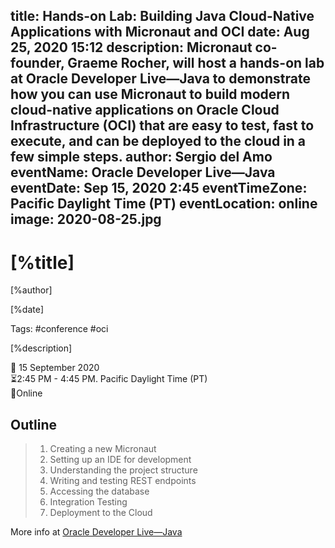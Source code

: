 title: Hands-on Lab: Building Java Cloud-Native Applications with Micronaut and OCI
date:  Aug 25, 2020 15:12
description: Micronaut co-founder, Graeme Rocher, will host a hands-on lab at Oracle Developer Live—Java to demonstrate how you can use Micronaut to build modern cloud-native applications on Oracle Cloud Infrastructure (OCI) that are easy to test, fast to execute, and can be deployed to the cloud in a few simple steps.
author: Sergio del Amo
eventName: Oracle Developer Live—Java
eventDate: Sep 15, 2020 2:45
eventTimeZone: Pacific Daylight Time (PT)
eventLocation: online
image: 2020-08-25.jpg
---

# [%title]

[%author]

[%date] 

Tags: #conference #oci

[%description]

📅 15 September 2020  
⏳2:45 PM - 4:45 PM. Pacific Daylight Time (PT)  
📍Online  

## Outline

> 1. Creating a new Micronaut
> 2. Setting up an IDE for development
> 3. Understanding the project structure
> 4. Writing and testing REST endpoints
> 5. Accessing the database
> 6. Integration Testing
> 7. Deployment to the Cloud

More info at [Oracle Developer Live—Java](https://developer.oracle.com/developer-live/java/)
